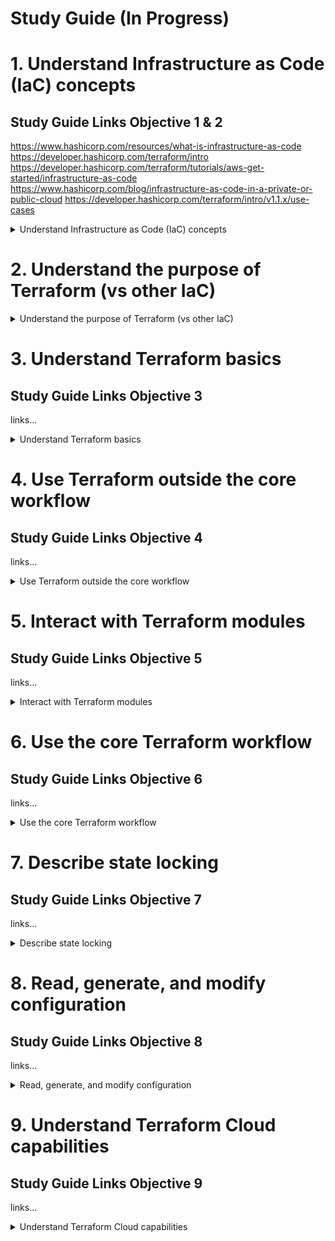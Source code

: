 # Study Guide (In Progress)


# 1. Understand Infrastructure as Code (IaC) concepts

## Study Guide Links Objective 1 & 2

https://www.hashicorp.com/resources/what-is-infrastructure-as-code
https://developer.hashicorp.com/terraform/intro
https://developer.hashicorp.com/terraform/tutorials/aws-get-started/infrastructure-as-code
https://www.hashicorp.com/blog/infrastructure-as-code-in-a-private-or-public-cloud
https://developer.hashicorp.com/terraform/intro/v1.1.x/use-cases


<details><summary>Understand Infrastructure as Code (IaC) concepts</summary>
<p>

### 1 a

```bash

```

</p>
</details>

# 2. Understand the purpose of Terraform (vs other IaC)

<details><summary>Understand the purpose of Terraform (vs other IaC)</summary>
<p>

### 2 a

```bash

```

</p>
</details>

# 3. Understand Terraform basics

## Study Guide Links Objective 3

links...

<details><summary>Understand Terraform basics</summary>
<p>

### 3 a

```bash

```

</p>
</details>

# 4. Use Terraform outside the core workflow

## Study Guide Links Objective 4

links...

<details><summary>Use Terraform outside the core workflow</summary>
<p>

### 4 a

```bash

```

</p>
</details>

# 5. Interact with Terraform modules

## Study Guide Links Objective 5

links...

<details><summary>Interact with Terraform modules</summary>
<p>

### 5 a

```bash

```

</p>
</details>

# 6. Use the core Terraform workflow

## Study Guide Links Objective 6

links...

<details><summary>	Use the core Terraform workflow</summary>
<p>

### 6 a

```bash

```

</p>
</details>


# 7. Describe state locking

## Study Guide Links Objective 7

links...

<details><summary>Describe state locking</summary>
<p>

### 7 a

```bash

```

</p>
</details>

# 8. Read, generate, and modify configuration

## Study Guide Links Objective 8

links...

<details><summary>Read, generate, and modify configuration</summary>
<p>

### 8 a

```bash

```

</p>
</details>

# 9. Understand Terraform Cloud capabilities

## Study Guide Links Objective 9

links...

<details><summary>Understand Terraform Cloud capabilities</summary>
<p>

### 9 a

```bash

```

</p>
</details> 